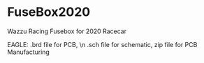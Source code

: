 # FuseBox2020
Wazzu Racing Fusebox for 2020 Racecar

EAGLE:
.brd file for PCB, \n
 .sch file for schematic, 
  zip file for PCB Manufacturing
